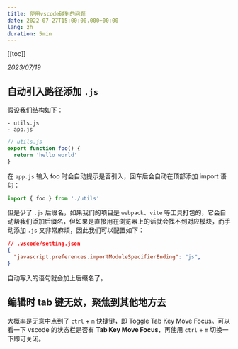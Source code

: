 ```yaml
---
title: 使用vscode碰到的问题
date: 2022-07-27T15:00:00.000+00:00
lang: zh
duration: 5min
---
```


[[toc]]

<article>

_2023/07/19_


## 自动引入路径添加 `.js`

假设我们结构如下：

```
- utils.js
- app.js
```

```js
// utils.js
export function foo() {
  return 'hello world'
}
```

在 `app.js` 输入 foo 时会自动提示是否引入，回车后会自动在顶部添加 import 语句：

```js
import { foo } from './utils'
```

但是少了 `.js` 后缀名，如果我们的项目是 `webpack`、`vite` 等工具打包的，它会自动帮我们添加后缀名，但如果是直接用在浏览器上的话就会找不到对应模块，而手动添加 `.js` 又非常麻烦，因此我们可以配置如下：

```json
// .vscode/setting.json
{
  "javascript.preferences.importModuleSpecifierEnding": "js",
}
```

自动写入的语句就会加上后缀名了。

</article>

## 编辑时 tab 键无效，聚焦到其他地方去

大概率是无意中点到了 `ctrl` + `m` 快捷键，即 Toggle Tab Key Move Focus。可以看一下 vscode 的状态栏是否有 **Tab Key Move Focus**，再使用 `ctrl` + `m` 切换一下即可关闭。